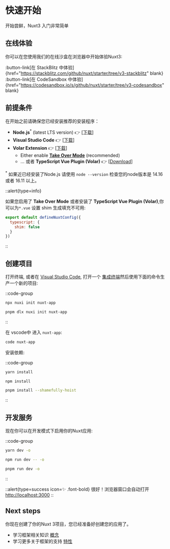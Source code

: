 # 快速开始

开始尝鲜，Nuxt3 入门非常简单

## 在线体验

你可以在您使用我们的在线沙盒在浏览器中开始体验Nuxt3:



:button-link[在 StackBlitz 中体验]{href="https://stackblitz.com/github/nuxt/starter/tree/v3-stackblitz" blank}
:button-link[在 CodeSandbox 中体验]{href="https://codesandbox.io/s/github/nuxt/starter/tree/v3-codesandbox" blank}

## 前提条件

在开始之前请确保您已经安装推荐的安装程序：

* **Node.js**<sup>*</sup> (latest LTS version) 👉 [[下载](https://nodejs.org/en/download/)]
* **Visual Studio Code** 👉 [[下载](https://code.visualstudio.com/)]
* **Volar Extension** 👉 [[下载](https://marketplace.visualstudio.com/items?itemName=johnsoncodehk.volar)]
  * Either enable [**Take Over Mode**](https://github.com/johnsoncodehk/volar/discussions/471) (recommended)
  * ... 或者 **TypeScript Vue Plugin (Volar)** 👉 [[Download](https://marketplace.visualstudio.com/items?itemName=johnsoncodehk.vscode-typescript-vue-plugin)]

<sup>*</sup> 如果近已经安装了Node.js 请使用 `node --version` 检查您的node版本是 14.16 或者 16.11 以上。

::alert{type=info}

如果您启用了 **Take Over Mode** 或者安装了  **TypeScript Vue Plugin (Volar)**,你可以为`*.vue` 设置 shim 生成填充不可用:

```js
export default defineNuxtConfig({
  typescript: {
    shim: false
  }
})
```

::

## 创建项目

打开终端, 或者在 [Visual Studio Code](https://code.visualstudio.com/), 打开一个 [集成终端](https://code.visualstudio.com/docs/editor/integrated-terminal)然后使用下面的命令生产一个新的项目:

::code-group

```bash [npx]
npx nuxi init nuxt-app
```

```bash [pnpm]
pnpm dlx nuxi init nuxt-app
```

::

在 vscode中 进入 `nuxt-app`:

```bash
code nuxt-app
```

安装依赖:

::code-group

```bash [yarn]
yarn install
```

```bash [npm]
npm install
```

```bash [pnpm]
pnpm install --shamefully-hoist
```

::

## 开发服务

现在你可以在开发模式下启用你的Nuxt应用:

::code-group

```bash [yarn]
yarn dev -o
```

```bash [npm]
npm run dev -- -o
```

```bash [pnpm]
pnpm run dev -o
```

::

::alert{type=success icon=✨ .font-bold}
很好！浏览器窗口会自动打开<http://localhost:3000>
::

## Next steps

你现在创建了你的Nuxt 3项目，您已经准备好创建您的应用了。

* 学习框架相关知识 [概念](/guide/concepts)
* 学习更多关于框架的支持 [特性](/guide/features)
